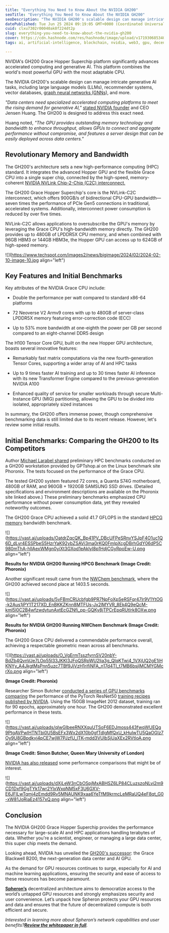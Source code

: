 ```yaml
---
title: "Everything You Need to Know About the NVIDIA GH200"
seoTitle: "Everything You Need to Know About the NVIDIA GH200"
seoDescription: "The NVIDIA GH200's scalable design can manage intricate generative AI tasks, including large language models (LLMs), recommender systems, vector databases"
datePublished: Tue Jun 25 2024 09:19:05 GMT+0000 (Coordinated Universal Time)
cuid: clxu7302r00040ak0f224dt2p
slug: everything-you-need-to-know-about-the-nvidia-gh200
cover: https://cdn.hashnode.com/res/hashnode/image/upload/v1719306853405/dfb5b0e7-cbd0-4819-949a-e2c056f9273e.png
tags: ai, artificial-intelligence, blockchain, nvidia, web3, gpu, decentralization, web30, spheron, gh200

---
```


NVIDIA's GH200 Grace Hopper Superchip platform significantly advances accelerated computing and generative AI. This platform combines the world's most powerful GPU with the most adaptable CPU.

The NVIDIA GH200's scalable design can manage intricate generative AI tasks, including large language models (LLMs), recommender systems, vector databases, [graph neural networks (GNNs)](https://en.wikipedia.org/wiki/Graph_neural_network), and more.

*"Data centers need specialized accelerated computing platforms to meet the rising demand for generative AI,"* [stated NVIDIA founder](https://nvidianews.nvidia.com/news/gh200-grace-hopper-superchip-with-hbm3e-memory) and CEO Jensen Huang. The GH200 is designed to address this exact need.

Huang noted, *"The GPU provides outstanding memory technology and bandwidth to enhance throughput, allows GPUs to connect and aggregate performance without compromise, and features a server design that can be easily deployed across data centers."*

## **Revolutionary Memory and Bandwidth**

The GH200's architecture sets a new high-performance computing (HPC) standard. It integrates the advanced Hopper GPU and the flexible Grace CPU into a single super chip, connected by the high-speed, memory-coherent [NVIDIA NVLink Chip-2-Chip (C2C) interconnect.](https://www.nvidia.com/en-in/data-center/nvlink-c2c/)

The GH200 Grace Hopper Superchip's core is the NVLink-C2C interconnect, which offers 900GB/s of bidirectional CPU-GPU bandwidth—seven times the performance of PCIe Gen5 connections in traditional, accelerated systems. Additionally, interconnect power consumption is reduced by over five times.

NVLink-C2C allows applications to oversubscribe the GPU's memory by leveraging the Grace CPU's high-bandwidth memory directly. The GH200 provides up to 480GB of LPDDR5X CPU memory, and when combined with 96GB HBM3 or 144GB HBM3e, the Hopper GPU can access up to 624GB of high-speed memory.

![](https://www.techspot.com/images2/news/bigimage/2024/02/2024-02-10-image-10.jpg align="left")

## **Key Features and Initial Benchmarks**

Key attributes of the NVIDIA Grace CPU include:

* Double the performance per watt compared to standard x86-64 platforms
    
* 72 Neoverse V2 Armv9 cores with up to 480GB of server-class LPDDR5X memory featuring error-correction code (ECC)
    
* Up to 53% more bandwidth at one-eighth the power per GB per second compared to an eight-channel DDR5 design
    

The H100 Tensor Core GPU, built on the new Hopper GPU architecture, boasts several innovative features:

* Remarkably fast matrix computations via the new fourth-generation Tensor Cores, supporting a wider array of AI and HPC tasks
    
* Up to 9 times faster AI training and up to 30 times faster AI inference with its new Transformer Engine compared to the previous-generation NVIDIA A100
    
* Enhanced quality of service for smaller workloads through secure Multi-Instance GPU (MIG) partitioning, allowing the GPU to be divided into isolated, appropriately sized instances
    

In summary, the GH200 offers immense power, though comprehensive benchmarking data is still limited due to its recent release. However, let's review some initial results.

## **Initial Benchmarks: Comparing the GH200 to Its Competitors**

Author [Michael Larabel shared](https://www.phoronix.com/review/nvidia-gh200-gptshop-benchmark) preliminary HPC benchmarks conducted on a GH200 workstation provided by GPTshop.ai on the Linux benchmark site Phoronix. The tests focused on the performance of the Grace CPU.

The tested GH200 system featured 72 cores, a Quanta S74G motherboard, 480GB of RAM, and 960GB + 1920GB SAMSUNG SSD drives. (Detailed specifications and environment descriptions are available on the Phoronix site linked above.) These preliminary benchmarks emphasized CPU performance without power consumption data, yet they revealed noteworthy outcomes.

The GH200 Grace CPU achieved a solid 41.7 GFLOPS in the standard [HPCG memory](https://www.hpcg-benchmark.org/) bandwidth benchmark.

![](https://vast.ai/uploads/OatdrZqcQK_Bp41PV_DBcUFPeSRnvYSJpF4O1uc1Q6D_dLyr4ESSPbeS5HzrYaK92ybZSAVi3ma0rKQ0FmlpXcgDBrhGdY06dP5C980mThA-hIlAexWMgn0yiXt3GXod1eAklyI8p1HdjCGyRpoEw-U.png align="left")

**Results for NVIDIA GH200 Running HPCG Benchmark (Image Credit: Phoronix)**

Another significant result came from the [NWChem benchmark](https://www.nwchem-sw.org/), where the GH200 achieved second place at 1403.5 seconds.

![](https://vast.ai/uploads/5vFBmCRUcbfgb9PR7NpFoXpSeRSFqr47lr9V1YtOG-k2Aus1jPY1T217XD_EnBKKZKnn8MTFUs-Jx2lMYVR_8Ek4Q9eQcM-kml5l0C2B4wfzwdytunAxtEcGZNfi_pp-GQKy8jTPCrEpqRUtlrk8OXw.png align="left")

**Results for NVIDIA GH200 Running NWChem Benchmark (Image Credit: Phoronix)**

The GH200 Grace CPU delivered a commendable performance overall, achieving a respectable geometric mean across all benchmarks.

![](https://vast.ai/uploads/O_VgErmTsszfyrnSV20nbY-BdZb4QvnVJe7LOp55l33JKKI3JFoQSRpWU2lia3g_QlqKTwi4_1VXjUQ2gE1iHKNYy_A4JkgtMsPnn5uzc7TBf9JjVzH1rifiNFA_n17d4TI_t7MB6bsjIMCMYGMcrXo.png align="left")

**(Image Credit: Phoronix)**

Researcher Simon Butcher [conducted a series of GPU benchmarks comparing](https://blog.hpc.qmul.ac.uk/benchmarking-grace-hopper-nodes/) the performance of the PyTorch ResNet50 [training recipes published by NVIDIA](https://github.com/NVIDIA/DeepLearningExamples/tree/master/PyTorch/Classification/ConvNets/resnet50v1.5). Using the 150GB ImageNet 2012 dataset, training ran for 90 epochs, approximately one hour. The GH200 demonstrated excellent performance in these tests.

![](https://vast.ai/uploads/qlwGIbeeRNXXquUTSoF6EDJmoss443fwqWUEQg9PtgAVPwIHTNTbi0U5BsEFx3Wx2dX10b0gfTdlgMfQxU_kHulwTU5QaOGlz7Oy9U8GBpdkvj4pCE7wjW7PJzfU_lTK-mdd3VUlbSjUaXEx2RVtloA.png align="left")

**(Image Credit: Simon Butcher, Queen Mary University of London)**

[NVIDIA has also released](https://resources.nvidia.com/en-us-dgx-gh200/nvidia-grace-hopper-superchip-datasheet) some performance comparisons that might be of interest.

![](https://vast.ai/uploads/dXjLeW3nCbOSpjMxABHSZ6LP84CLuzszoNLvi2m9CD1Dxf9GgTYk17wr2YlxWxqNM5xF3U6GXV-E6JFILwTqmj4zEmdd9Rv5MNAUNK9xaa6YeTfM9krmcLeMRaUQ4eF8qt_G0-xW81JoRiaEz4157xQ.png align="left")

## Conclusion

The NVIDIA GH200 Grace Hopper Superchip provides the performance necessary for large-scale AI and HPC applications handling terabytes of data. Whether you're a scientist, engineer, or managing a large data center, this super chip meets the demand.

Looking ahead, NVIDIA has unveiled the [GH200's successor](https://www.tomshardware.com/pc-components/gpus/nvidias-next-gen-ai-gpu-revealed-blackwell-b200-gpu-delivers-up-to-20-petaflops-of-compute-and-massive-improvements-over-hopper-h100): the Grace Blackwell B200, the next-generation data center and AI GPU.

As the demand for GPU resources continues to surge, especially for AI and machine learning applications, ensuring the security and ease of access to these resources has become paramount.

[**Spheron’s**](https://www.spheron.network/) decentralized architecture aims to democratize access to the world’s untapped GPU resources and strongly emphasizes security and user convenience. Let’s unpack how Spheron protects your GPU resources and data and ensures that the future of decentralized compute is both efficient and secure.

*Interested in learning more about Spheron’s network capabilities and user benefits?*[***Review the whitepaper in full***](https://www.spheron.network/whitepaper/)*.*